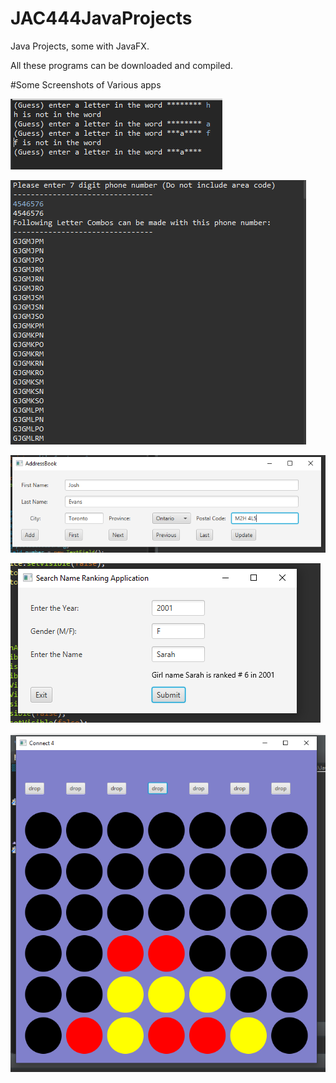 # JAC444JavaProjects
Java Projects, some with JavaFX.

All these programs can be downloaded and compiled.

#Some Screenshots of Various apps

![](images/hangman.PNG)

![](images/phonenumberletters.PNG)

![](images/w6addressbook.PNG)

![](images/w7babynameranker.PNG)

![](images/connect4.PNG)





